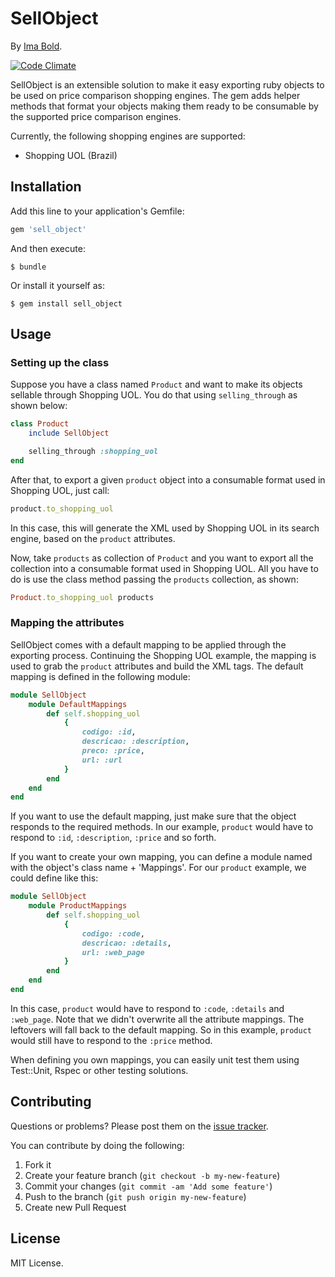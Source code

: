 # SellObject

By [Ima Bold](http://imabold.com).

[![Code Climate](https://codeclimate.com/github/imaboldcompany/sell_object.png)](https://codeclimate.com/github/imaboldcompany/sell_object)

SellObject is an extensible solution to make it easy exporting ruby objects to be used on price comparison shopping engines. The gem adds helper methods that format your objects making them ready to be consumable by the supported price comparison engines.

Currently, the following shopping engines are supported:

* Shopping UOL (Brazil)

## Installation

Add this line to your application's Gemfile:

```ruby
gem 'sell_object'
```

And then execute:

    $ bundle

Or install it yourself as:

    $ gem install sell_object

## Usage

### Setting up the class

Suppose you have a class named `Product` and want to make its objects sellable through Shopping UOL. 
You do that using `selling_through` as shown below:

```ruby
class Product
	include SellObject

	selling_through :shopping_uol
end
```

After that, to export a given `product` object into a consumable format used in Shopping UOL, just call:

```ruby
product.to_shopping_uol
```

In this case, this will generate the XML used by Shopping UOL in its search engine, based on the `product` attributes.

Now, take `products` as collection of `Product` and you want to export all the collection into a consumable format used in Shopping UOL. All you have to do is use the class method passing the `products` collection, as shown:

```ruby
Product.to_shopping_uol products
```

### Mapping the attributes

SellObject comes with a default mapping to be applied through the exporting process. Continuing the Shopping UOL example, the mapping is used to grab the `product` attributes and build the XML tags. The default mapping is defined in the following module:

```ruby
module SellObject
	module DefaultMappings
		def self.shopping_uol
			{ 
				codigo: :id, 
				descricao: :description, 
				preco: :price,
				url: :url  
			}
		end
	end	
end
```
If you want to use the default mapping, just make sure that the object responds to the required methods. In our example, `product` would have to respond to `:id`, `:description`, `:price` and so forth.

If you want to create your own mapping, you can define a module named with the object's class name + 'Mappings'. For our `product` example, we could define like this:

```ruby
module SellObject
	module ProductMappings
		def self.shopping_uol
			{ 
				codigo: :code, 
				descricao: :details,
				url: :web_page  
			}
		end
	end	
end
```
In this case, `product` would have to respond to `:code`, `:details` and `:web_page`. Note that we didn't overwrite all the attribute mappings. The leftovers will fall back to the default mapping. So in this example, `product` would still have to respond to the `:price` method.

When defining you own mappings, you can easily unit test them using Test::Unit, Rspec or other testing solutions.

## Contributing

Questions or problems? Please post them on the [issue tracker](https://github.com/imaboldcompany/sell_object/issues).

You can contribute by doing the following:

1. Fork it
2. Create your feature branch (`git checkout -b my-new-feature`)
3. Commit your changes (`git commit -am 'Add some feature'`)
4. Push to the branch (`git push origin my-new-feature`)
5. Create new Pull Request

## License

MIT License.